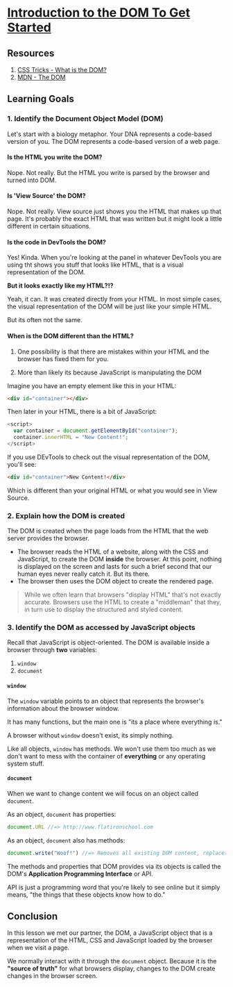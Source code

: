 # [Introduction to the DOM To Get Started](https://learn.co/tracks/online-software-engineering-structured/front-end-web-programming/manipulating-the-dom/introduction-to-the-dom-to-get-started)

## Resources

  1. [CSS Tricks - What is the DOM?](https://css-tricks.com/dom/)
  2. [MDN - The DOM](https://developer.mozilla.org/en-US/docs/Web/API/Document_Object_Model/Introduction)

## Learning Goals

### 1. Identify the Document Object Model (DOM)

  Let's start with a biology metaphor.
  Your DNA represents a code-based version of you.
  The DOM represents a code-based version of a web page. 

  #### Is the HTML you write the DOM?

  Nope. Not really. But the HTML you write is parsed by the browser and turned into DOM.

  #### Is 'View Source' the DOM?

  Nope. Not really. View source just shows you the HTML that makes up that page. It's probably the exact HTML that was written but it might look a little different in certain situations.

  #### Is the code in DevTools the DOM?

  Yes! Kinda. When you're looking at the panel in whatever DevTools you are using tht shows you stuff that looks like HTML, that is a visual representation of the DOM. 

  **But it looks exactly like my HTML?!?**

  Yeah, it can. It was created directly from your HTML. In most simple cases, the visual representation of the DOM will be just like your simple HTML.

  But its often not the same.

  #### When is the DOM different than the HTML?

  1. One possibility is that there are mistakes within your HTML and the browser has fixed them for you.

  2. More than likely its because JavaScript is manipulating the DOM

  Imagine you have an empty element like this in your HTML:

  ```HTML
  <div id="container"></div>
  ```

  Then later in your HTML, there is a bit of JavaScript:

  ```JavaScript
  <script>
    var container = document.getElementById("container");
    container.innerHTML = "New Content!";
  </script>
  ```

  If you use DEvTools to check out the visual representation of the DOM, you'll see:

  ```HTML
  <div id="container">New Content!</div>
  ```

  Which is different than your original HTML or what you would see in View Source.

### 2. Explain how the DOM is created

  The DOM is created when the page loads from the HTML that the web server provides the browser.

  - The browser reads the HTML of a website, along with the CSS and JavaScript, to create the DOM **inside** the browser. At this point, nothing is displayed on the screen and lasts for such a brief second that our human eyes never really catch it. But its there.
  - The browser then uses the DOM object to create the rendered page.

  >While we often learn that browsers "display HTML" that's not exactly accurate. Browsers use the HTML to create a "middleman" that they, in turn use to display the structured and styled content.

### 3. Identify the DOM as accessed by JavaScript objects

Recall that JavaScript is object-oriented. The DOM is available inside a browser through **two** variables:

  1. `window`
  2. `document`

  #### `window`

  The `window` variable points to an object that represents the browser's information about the browser window.

  It has many functions, but the main one is "its a place where everything is."

  A browser without `window` doesn't exist, its simply nothing.

  Like all objects, `window` has methods. We won't use them too much as we don't want to mess with the container of **everything** or any operating system stuff.

  #### `document`

  When we want to change content we will focus on an object called `document`.

  As an object, `document` has properties:

  ```JavaScript
  document.URL //=> http://www.flatironschool.com
  ```

  As an object, `document` also has methods:

  ```JavaScript
  document.write("Woof!") //=> Removes all existing DOM content, replaces it with "Woof!"
  ```

  The methods and properties that DOM provides via its objects is called the DOM's **Application Programming Interface** or API.

  API is just a programming word that you're likely to see online but it simply means, "the things that these objects know how to do."

## Conclusion

In this lesson we met our partner, the DOM, a JavaScript object that is a representation of the HTML, CSS and JavaScript loaded by the browser when we visit a page. 

We normally interact with it through the `document` object. Because it is the **"source of truth"** for what browsers display, changes to the DOM create changes in the browser screen.
